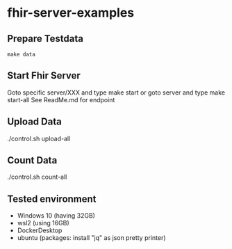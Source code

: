 # fhir-server-examples #

## Prepare Testdata ##
`make data`

## Start Fhir Server ##
Goto specific server/XXX and type make start
or goto server and type make start-all 
See ReadMe.md for endpoint

## Upload Data ##
./control.sh upload-all

## Count Data ##
./control.sh count-all

## Tested environment ##
  * Windows 10 (having 32GB)
  * wsl2 (using 16GB)
  * DockerDesktop
  * ubuntu (packages: install "jq" as json pretty printer)

